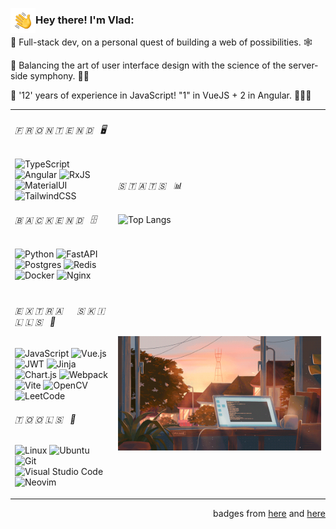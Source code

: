 <img alt="Hand Wave" src="./assets/hand-wave.gif" width='40' align="left"/><h3>Hey there! I'm Vlad:</h3>


🔹 Full-stack dev, on a personal quest of building a web of possibilities. 🕸

🔹 Balancing the art of user interface design with the science of the server-side symphony. 🎨🎻 

🔸 '12' years of experience in JavaScript! "1" in VueJS + 2 in Angular. 🧙‍♂️🧮

<table width="100%" border="0">

  <tr>
  
  <td>

######  🇫 🇷 🇴 🇳 🇹 🇪 🇳 🇩  &nbsp; 🖥️
![TypeScript](https://img.shields.io/badge/typescript-%23007ACC.svg?style=for-the-badge&logo=typescript&logoColor=white)
![Angular](https://img.shields.io/badge/angular-%23DD0031.svg?style=for-the-badge&logo=angular&logoColor=white)
![RxJS](https://img.shields.io/badge/rxjs-%23B7178C.svg?style=for-the-badge&logo=reactivex&logoColor=white)
![MaterialUI](https://img.shields.io/badge/Material%20UI-007FFF?style=for-the-badge&logo=mui&logoColor=white)
![TailwindCSS](https://img.shields.io/badge/tailwindcss-%2338B2AC.svg?style=for-the-badge&logo=tailwind-css&logoColor=white)

###### 🇧 🇦 🇨 🇰 🇪 🇳 🇩 &nbsp; 🗄️
![Python](https://img.shields.io/badge/python-3670A0?style=for-the-badge&logo=python&logoColor=ffdd54)
![FastAPI](https://img.shields.io/badge/FastAPI-005571?style=for-the-badge&logo=fastapi)
![Postgres](https://img.shields.io/badge/postgres-%23316192.svg?style=for-the-badge&logo=postgresql&logoColor=white)
![Redis](https://img.shields.io/badge/redis-%23DD0031.svg?style=for-the-badge&logo=redis&logoColor=white)
![Docker](https://img.shields.io/badge/docker-%230db7ed.svg?style=for-the-badge&logo=docker&logoColor=white)
![Nginx](https://img.shields.io/badge/nginx-%23009639.svg?style=for-the-badge&logo=nginx&logoColor=white)
  
  </td>
  
  <td width="325pix">

###### 🇸 🇹 🇦 🇹 🇸 &nbsp; 📊
![Top Langs](https://github-readme-stats.vercel.app/api/top-langs/?username=Vanad1um4&layout=compact&theme=prussian)
  </td>
    
  </tr>

  <tr>
  
  <td>

###### 🇪 🇽 🇹 🇷 🇦 &nbsp;&nbsp;&nbsp;&nbsp; 🇸 🇰 🇮 🇱 🇱 🇸 &nbsp; 💪
![JavaScript](https://img.shields.io/badge/javascript-%23323330.svg?style=for-the-badge&logo=javascript&logoColor=%23F7DF1E)
![Vue.js](https://img.shields.io/badge/vuejs-%2335495e.svg?style=for-the-badge&logo=vuedotjs&logoColor=%234FC08D)
![JWT](https://img.shields.io/badge/JWT-black?style=for-the-badge&logo=JSON%20web%20tokens)
![Jinja](https://img.shields.io/badge/jinja-white.svg?style=for-the-badge&logo=jinja&logoColor=black)
![Chart.js](https://img.shields.io/badge/chart.js-F5788D.svg?style=for-the-badge&logo=chart.js&logoColor=white)
![Webpack](https://img.shields.io/badge/webpack-%238DD6F9.svg?style=for-the-badge&logo=webpack&logoColor=black)
![Vite](https://img.shields.io/badge/vite-%23646CFF.svg?style=for-the-badge&logo=vite&logoColor=white)
![OpenCV](https://img.shields.io/badge/opencv-%23white.svg?style=for-the-badge&logo=opencv&logoColor=white)
![LeetCode](https://img.shields.io/badge/LeetCode-000000?style=for-the-badge&logo=LeetCode&logoColor=#d16c06)


###### 🇹 🇴 🇴 🇱 🇸 &nbsp; 🧰 
![Linux](https://img.shields.io/badge/Linux-FCC624?style=for-the-badge&logo=linux&logoColor=black)
![Ubuntu](https://img.shields.io/badge/Ubuntu-E95420?style=for-the-badge&logo=ubuntu&logoColor=white)
![Git](https://img.shields.io/badge/git-%23F05033.svg?style=for-the-badge&logo=git&logoColor=white)
![Visual Studio Code](https://img.shields.io/badge/Visual%20Studio%20Code-0078d7.svg?style=for-the-badge&logo=visual-studio-code&logoColor=white)
![Neovim](https://img.shields.io/badge/NeoVim-%2357A143.svg?&style=for-the-badge&logo=neovim&logoColor=white)
  </td>

  <td>
    <img alt="Evening Coding" src="./assets/evening-coding.gif"/>
  </td>
    
  </tr>
</table>


<div align="right">
  
  badges from [here](https://github.com/Ileriayo/markdown-badges) and [here](https://github.com/alexandresanlim/Badges4-README.md-Profile)

</div>


